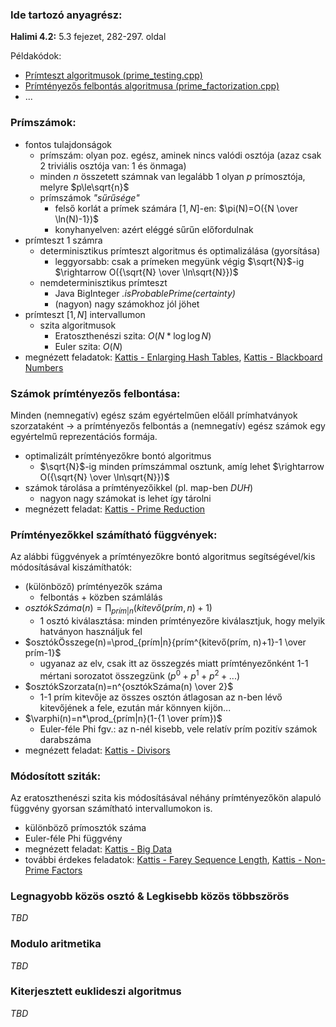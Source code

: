 ### Ide tartozó anyagrész:

**Halimi 4.2:** 5.3 fejezet, 282-297. oldal

Példakódok:

- [Prímteszt algoritmusok (prime_testing.cpp)](prime_testing.cpp)
- [Prímtényezős felbontás algoritmusa (prime_factorization.cpp)](prime_factorization.cpp)
- ...

### Prímszámok:

- fontos tulajdonságok
    - prímszám: olyan poz. egész, aminek nincs valódi osztója (azaz csak 2 triviális osztója van: 1 és önmaga)
    - minden $n$ összetett számnak van legalább 1 olyan $p$ prímosztója, melyre $p\le\sqrt{n}$
    - prímszámok *"sűrűsége"*
        - felső korlát a prímek számára $[1, N]$-en: $\pi(N)=O({N \over \ln(N)-1})$
        - konyhanyelven: azért eléggé sűrűn előfordulnak
- prímteszt 1 számra
    - determinisztikus prímteszt algoritmus és optimalizálása (gyorsítása)
        - leggyorsabb: csak a prímeken megyünk végig $\sqrt{N}$-ig $\rightarrow O({\sqrt{N} \over \ln\sqrt{N}})$
    - nemdeterminisztikus prímteszt
        - Java BigInteger *.isProbablePrime(certainty)*
        - (nagyon) nagy számokhoz jól jöhet
- prímteszt $[1, N]$ intervallumon
    - szita algoritmusok
        - Eratoszthenészi szita: $O(N*\log\log{N})$
        - Euler szita: $O(N)$
- megnézett feladatok:
[Kattis - Enlarging Hash Tables](https://open.kattis.com/problems/enlarginghashtables),
[Kattis - Blackboard Numbers](https://open.kattis.com/problems/primes2)

### Számok prímtényezős felbontása:

Minden (nemnegatív) egész szám egyértelműen előáll prímhatványok szorzataként $\rightarrow$ a prímtényezős felbontás a (nemnegatív) egész számok egy egyértelmű reprezentációs formája.

- optimalizált prímtényezőkre bontó algoritmus
    - $\sqrt{N}$-ig minden prímszámmal osztunk, amíg lehet $\rightarrow O({\sqrt{N} \over \ln\sqrt{N}})$
- számok tárolása a prímtényezőikkel (pl. map-ben *DUH*)
    - nagyon nagy számokat is lehet így tárolni
- megnézett feladat:
[Kattis - Prime Reduction](https://open.kattis.com/problems/primereduction)

### Prímtényezőkkel számítható függvények:

Az alábbi függvények a prímtényezőkre bontó algoritmus segítségével/kis módosításával kiszámíthatók:

- (különböző) prímtényezők száma
    - felbontás + közben számlálás<br>
- $osztókSzáma(n)=\prod_{prím|n}(kitevő(prím, n)+1)$
    - 1 osztó kiválasztása: minden prímtényezőre kiválasztjuk, hogy melyik hatványon használjuk fel
- $osztókÖsszege(n)=\prod_{prím|n}{prím^{kitevő(prím, n)+1}-1 \over prím-1}$
    - ugyanaz az elv, csak itt az összegzés miatt prímtényezőnként 1-1 mértani sorozatot összegzünk ($p^{0}+p^{1}+p^{2}+...$)
- $osztókSzorzata(n)=n^{osztókSzáma(n) \over 2}$
    - 1-1 prím kitevője az összes osztón átlagosan az n-ben lévő kitevőjének a fele, ezután már könnyen kijön...
- $\varphi(n)=n*\prod_{prím|n}(1-{1 \over prím})$
    - Euler-féle Phi fgv.: az n-nél kisebb, vele relatív prím pozitív számok darabszáma
- megnézett feladat:
[Kattis - Divisors](https://open.kattis.com/problems/divisors)

### Módosított sziták:

Az eratoszthenészi szita kis módosításával néhány prímtényezőkön alapuló függvény gyorsan számítható intervallumokon is.

- különböző prímosztók száma
- Euler-féle Phi függvény
- megnézett feladat:
[Kattis - Big Data](https://open.kattis.com/problems/data)
- további érdekes feladatok:
[Kattis - Farey Sequence Length](https://open.kattis.com/problems/farey),
[Kattis - Non-Prime Factors](https://open.kattis.com/problems/nonprimefactors)

### Legnagyobb közös osztó & Legkisebb közös többszörös

*TBD*

### Modulo aritmetika

*TBD*

### Kiterjesztett euklideszi algoritmus

*TBD*
